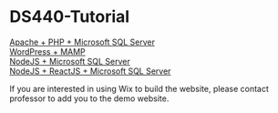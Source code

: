 # DS440-Tutorial

[Apache + PHP + Microsoft SQL Server](/HTML+CSS+PHP/)      
[WordPress + MAMP](/WordPress/)       
[NodeJS + Microsoft SQL Server](/NodeJS/)     
[NodeJS + ReactJS + Microsoft SQL Server](/ReactJS+NodeJS/)

If you are interested in using Wix to build the website, please contact professor to add you to the demo website.
